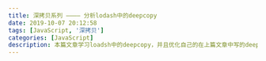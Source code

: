 ```yaml
---
title: 深拷贝系列 ———— 分析lodash中的deepcopy
date: 2019-10-07 20:12:58
tags: [JavaScript, '深拷贝']
categories: [JavaScript]
description: 本篇文章学习loadsh中的deepcopy，并且优化自己的在上篇文章中写的deepcopy。
---
```

